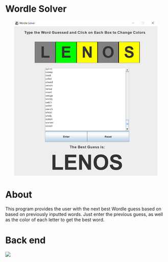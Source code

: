 # Wordle Solver

<div align="center">
    <img src="./README-Image.png" width="450"></a>
</div>

# About
This program provides the user with the next best Wordle guess based on based on previously inputted words. Just enter the previous guess, as well as the color of each letter to get the best word.

# Back end
<p>
    <img src="https://cdn.jsdelivr.net/gh/devicons/devicon/icons/java/java-original.svg" width="75px"/>
</p>
         
